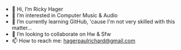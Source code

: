 - 👋 Hi, I’m Ricky Hager
- 👀 I’m interested in Computer Music & Audio 
- 🌱 I’m currently learning GitHub, 'cause I'm not very skilled with this matter...
- 💞️ I’m looking to collaborate on Hw & Sfw
- 📫 How to reach me: hagerpaulrichard@gmail.com

<!---
RickHager/RickHager is a ✨ special ✨ repository because its `README.md` (this file) appears on your GitHub profile.
You can click the Preview link to take a look at your changes.
--->

